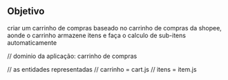 ## Objetivo

criar um carrinho de compras baseado no carrinho de compras da shopee, aonde o carrinho armazene itens e faça o calculo de sub-itens automaticamente

// dominio da aplicação: carrinho de compras

// as entidades representadas
// carrinho = cart.js
// itens = item.js
